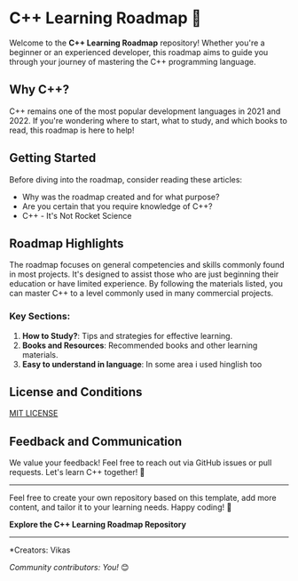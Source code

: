 
# C++ Learning Roadmap 🚀

Welcome to the **C++ Learning Roadmap** repository! Whether you're a beginner or an experienced developer, this roadmap aims to guide you through your journey of mastering the C++ programming language.

## Why C++?

C++ remains one of the most popular development languages in 2021 and 2022. If you're wondering where to start, what to study, and which books to read, this roadmap is here to help!

## Getting Started

Before diving into the roadmap, consider reading these articles:

- Why was the roadmap created and for what purpose?
- Are you certain that you require knowledge of C++?
- C++ - It's Not Rocket Science

## Roadmap Highlights

The roadmap focuses on general competencies and skills commonly found in most projects. It's designed to assist those who are just beginning their education or have limited experience. By following the materials listed, you can master C++ to a level commonly used in many commercial projects.

### Key Sections:

1. **How to Study?**: Tips and strategies for effective learning.
2. **Books and Resources**: Recommended books and other learning materials.
3. **Easy to understand in language**: In some area i used hinglish too

## License and Conditions

[MIT LICENSE](LICENSE)

## Feedback and Communication

We value your feedback! Feel free to reach out via GitHub issues or pull requests. Let's learn C++ together! 🌟

---

Feel free to create your own repository based on this template, add more content, and tailor it to your learning needs. Happy coding! 🎉

**Explore the C++ Learning Roadmap Repository**

---

*Creators: Vikas

*Community contributors: You!* 😊